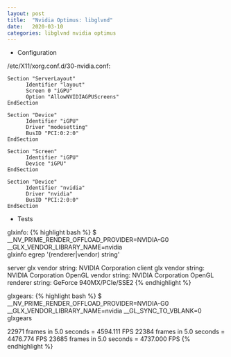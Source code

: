 ```yaml
---
layout: post
title:  "Nvidia Optimus: libglvnd"
date:   2020-03-10
categories: libglvnd nvidia optimus
---
```


* Configuration

/etc/X11/xorg.conf.d/30-nvidia.conf:
```
Section "ServerLayout"
      Identifier "layout"
      Screen 0 "iGPU"
      Option "AllowNVIDIAGPUScreens"
EndSection

Section "Device"
      Identifier "iGPU"
      Driver "modesetting"
      BusID "PCI:0:2:0"
EndSection

Section "Screen"
      Identifier "iGPU"
      Device "iGPU"
EndSection

Section "Device"
      Identifier "nvidia"
      Driver "nvidia"
      BusID "PCI:2:0:0"
EndSection
```

* Tests

glxinfo:
{% highlight bash %}
$ __NV_PRIME_RENDER_OFFLOAD_PROVIDER=NVIDIA-G0 \
    __GLX_VENDOR_LIBRARY_NAME=nvidia \
    glxinfo egrep '(renderer|vendor) string'

server glx vendor string: NVIDIA Corporation
client glx vendor string: NVIDIA Corporation
OpenGL vendor string: NVIDIA Corporation
OpenGL renderer string: GeForce 940MX/PCIe/SSE2
{% endhighlight %}

glxgears:
{% highlight bash %}
$ __NV_PRIME_RENDER_OFFLOAD_PROVIDER=NVIDIA-G0 \
    __GLX_VENDOR_LIBRARY_NAME=nvidia __GL_SYNC_TO_VBLANK=0 \
    glxgears

22971 frames in 5.0 seconds = 4594.111 FPS
22384 frames in 5.0 seconds = 4476.774 FPS
23685 frames in 5.0 seconds = 4737.000 FPS
{% endhighlight %}

